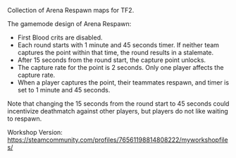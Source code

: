 Collection of Arena Respawn maps for TF2.

The gamemode design of Arena Respawn:
- First Blood crits are disabled.
- Each round starts with 1 minute and 45 seconds timer. If neither team captures the point within that time, the round results in a stalemate.
- After 15 seconds from the round start, the capture point unlocks.
- The capture rate for the point is 2 seconds. Only one player affects the capture rate.
- When a player captures the point, their teammates respawn, and timer is set to 1 minute and 45 seconds.

Note that changing the 15 seconds from the round start to 45 seconds could incentivize deathmatch against other players, but players do not like waiting to respawn. 

Workshop Version:
https://steamcommunity.com/profiles/76561198814808222/myworkshopfiles/
